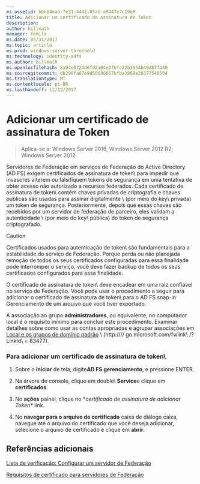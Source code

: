 ```yaml
---
ms.assetid: bbb84ea6-7e31-4442-85ab-a9447e7c19e8
title: Adicionar um certificado de assinatura de Token
description: 
author: billmath
manager: femila
ms.date: 05/31/2017
ms.topic: article
ms.prod: windows-server-threshold
ms.technology: identity-adfs
ms.author: billmath
ms.openlocfilehash: 8a94e0724d6fd2a04e2fbfc22b3054b49d87f440
ms.sourcegitcommit: db290fa07e9d50686667bfba3969e20377548504
ms.translationtype: MT
ms.contentlocale: pt-BR
ms.lasthandoff: 12/12/2017
---
```

# <a name="add-a-token-signing-certificate"></a>Adicionar um certificado de assinatura de Token

>Aplica-se a: Windows Server 2016, Windows Server 2012 R2, Windows Server 2012

Servidores de Federação em serviços de Federação do Active Directory \(AD FS\) exigem certificados de assinatura de token\ para impedir que invasores alterem ou falsifiquem tokens de segurança em uma tentativa de obter acesso não autorizado a recursos federados. Cada certificado de assinatura de token\ contém chaves privadas de criptografia e chaves públicas são usadas para assinar digitalmente \ (por meio do key\ privada) um token de segurança. Posteriormente, depois que essas chaves são recebidos por um servidor de federação de parceiro, eles validam a autenticidade \ (por meio do key\ pública) do token de segurança criptografado.  
  
> [!CAUTION]  
> Certificados usados para autenticação de token\ são fundamentais para a estabilidade do serviço de Federação. Porque perda ou não planejada remoção de todos os seus certificados configuradas para essa finalidade pode interromper o serviço, você deve fazer backup de todos os seus certificados configurados para essa finalidade.  
  
O certificado de assinatura de token\ deve encadear em uma raiz confiável no serviço de Federação. Você pode usar o procedimento a seguir para adicionar o certificado de assinatura de token\ para o AD FS snap\-in Gerenciamento de um arquivo que você tiver exportado.  
  
A associação ao grupo **administradores**, ou equivalente, no computador local é o requisito mínimo para concluir este procedimento.  Examinar detalhes sobre como usar as contas apropriadas e agrupar associações em [Local e os grupos de domínio padrão](https://go.microsoft.com/fwlink/?LinkId=83477) \ (http:///\/ go.microsoft.com\/fwlink\ /? LinkId\ = 83477\).   
  
### <a name="to-add-a-token-signing-certificate"></a>Para adicionar um certificado de assinatura de token\  
  
1.  Sobre o **iniciar** de tela, digite**AD FS gerenciamento**, e pressione ENTER.  
  
2.  Na árvore de console, clique em double\ **Service**e clique em **certificados**.  
  
3.  No **ações** painel, clique no **certificado de assinatura de adicionar Token\** link.  
  
4.  No **navegar para o arquivo de certificado** caixa de diálogo caixa, navegue até o arquivo do certificado que você deseja adicionar, selecione o arquivo de certificado e clique em **abrir**.  
  
## <a name="additional-references"></a>Referências adicionais  
[Lista de verificação: Configurar um servidor de Federação](Checklist--Setting-Up-a-Federation-Server.md)  
  
[Requisitos de certificado para servidores de Federação](https://technet.microsoft.com/library/dd807040.aspx)  
  

